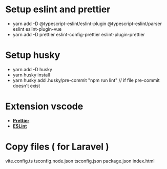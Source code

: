 # Setup eslint and prettier

- yarn add -D @typescript-eslint/eslint-plugin @typescript-eslint/parser eslint eslint-plugin-vue
- yarn add -D prettier eslint-config-prettier eslint-plugin-prettier

# Setup husky

- yarn add -D husky
- yarn husky install
- yarn husky add .husky/pre-commit "npm run lint" // if file pre-commit doesn't exist

# Extension vscode

- **[Prettier](https://marketplace.visualstudio.com/items?itemName=esbenp.prettier-vscode)**
- **[ESLint](https://marketplace.visualstudio.com/items?itemName=dbaeumer.vscode-eslint)**

# Copy files ( for Laravel )

vite.config.ts
tsconfig.node.json
tsconfig.json
package.json
index.html
